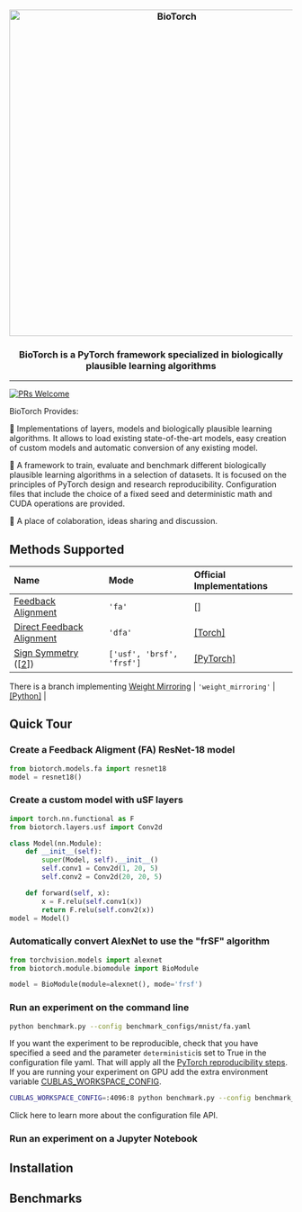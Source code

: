 <h3 align="center">
    <img width="580" alt="BioTorch" src="https://user-images.githubusercontent.com/17982112/121555300-2e01ee80-ca13-11eb-878d-a0f7e8b20401.png">
</h3>

<h3 align="center">
    <p>BioTorch is a PyTorch framework specialized in biologically plausible learning algorithms</p>
</h3>

---
[![PRs Welcome](https://img.shields.io/badge/PRs-welcome-brightgreen.svg?style=flat-square)](http://makeapullrequest.com)

BioTorch Provides:

🧠 Implementations of layers, models and biologically plausible learning algorithms. It allows to load existing state-of-the-art models, easy creation of custom models and automatic conversion of any existing model.

🧠 A framework to train, evaluate and benchmark different biologically plausible learning algorithms in a selection of datasets. It is focused on the principles of PyTorch design and research reproducibility. Configuration files that include the choice of a fixed seed and deterministic math and CUDA operations are provided. 

🧠 A place of colaboration, ideas sharing and discussion.  

## Methods Supported

| Name  | Mode | Official Implementations|
| :---         |     :---      | :---      |
| [Feedback Alignment](https://arxiv.org/abs/1411.0247)    | `'fa'`     |[]|
| [Direct Feedback Alignment](https://arxiv.org/abs/1609.01596)    |   `'dfa'`     |[[Torch]](https://github.com/anokland/dfa-torch) |
| [Sign Symmetry](https://arxiv.org/pdf/1510.05067.pdf) ([[2](https://arxiv.org/abs/1811.03567)])    | `['usf', 'brsf', 'frsf']`  | [[PyTorch]](https://github.com/willwx/sign-symmetry)|

There is a branch implementing 
[Weight Mirroring](https://arxiv.org/abs/1904.05391)     |  `'weight_mirroring'` | [[Python]](https://github.com/makrout/Deep-Learning-without-Weight-Transport) | 


## Quick Tour

### Create a Feedback Aligment (FA) ResNet-18 model

```python
from biotorch.models.fa import resnet18
model = resnet18()
```

### Create a custom model with uSF layers

```python
import torch.nn.functional as F
from biotorch.layers.usf import Conv2d

class Model(nn.Module):
    def __init__(self):
        super(Model, self).__init__()
        self.conv1 = Conv2d(1, 20, 5)
        self.conv2 = Conv2d(20, 20, 5)

    def forward(self, x):
        x = F.relu(self.conv1(x))
        return F.relu(self.conv2(x))
model = Model()
```

### Automatically convert AlexNet to use the "frSF" algorithm

```python
from torchvision.models import alexnet
from biotorch.module.biomodule import BioModule

model = BioModule(module=alexnet(), mode='frsf')
```

### Run an experiment on the command line

```bash
python benchmark.py --config benchmark_configs/mnist/fa.yaml
```

If you want the experiment to be reproducible, check that you have specified a seed and the parameter `deterministic`is set to True in the configuration file yaml. That will apply all the [PyTorch reproducibility steps](https://pytorch.org/docs/stable/notes/randomness.html). 
If you are running your experiment on GPU add the extra environment variable [CUBLAS_WORKSPACE_CONFIG](https://docs.nvidia.com/cuda/cublas/index.html#cublasApi_reproducibility).

```bash
CUBLAS_WORKSPACE_CONFIG=:4096:8 python benchmark.py --config benchmark_configs/mnist/fa.yaml
```


Click here to learn more about the configuration file API. 


### Run an experiment on a Jupyter Notebook





## Installation





## Benchmarks



